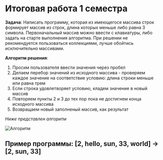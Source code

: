 # Итоговая работа 1 семестра #

**Задача**: Написать программу, которая из имеющегося массива строк формирует массив из строк, длина которых меньше либо равна 3 символа. Первоначальный массив можно ввести с клавиатуры, либо задать на старте выполнения алгоритма. При решении не рекомендуется пользоваться коллекциями, лучше обойтись исключительно массивами.

**Алгоритм решения**: 
1. Просим пользователя ввести значения через пробел 
2. Делаем перебор значений из исходного массива  - проверяем каждое значение на соответствие условию: длина строки меньше или равна трем 
3. Если строка удовлетворяет условию, кладем значение в новый массив 
4. Повторяем пункты 2 и 3 до тех пор пока не достигнем конца исходного массива 
5. Возвращаем новый заполненый массив,  как результат

*Ниже представлен алгоритм*

![Алгоритм](%D0%94.jpg)


## Пример программы: [2, hello, sun, 33, world] -> [2, sun, 33]

